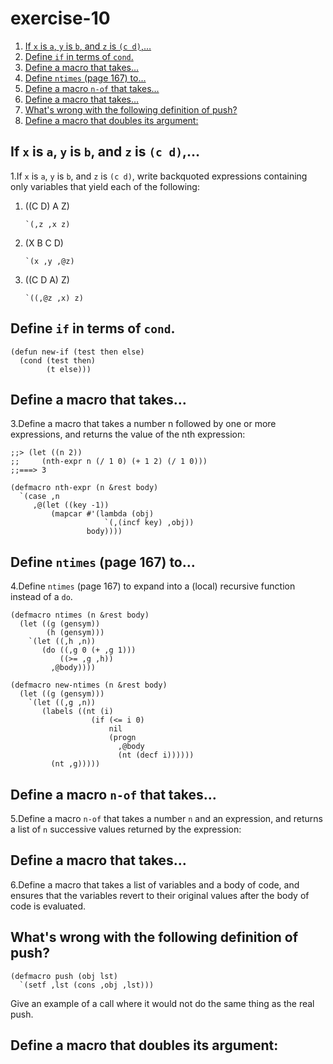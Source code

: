 

# exercise-10

1.  [If `x` is `a`, `y` is `b`, and `z` is `(c d)`,&#x2026;](#org4d5b6f1)
2.  [Define `if` in terms of `cond`.](#orga3c7d42)
3.  [Define a macro that takes&#x2026;](#org7f5678a)
4.  [Define `ntimes` (page 167) to&#x2026;](#org8cf4df5)
5.  [Define a macro `n-of` that takes&#x2026;](#org737575f)
6.  [Define a macro that takes&#x2026;](#org9b99516)
7.  [What's wrong with the following definition of push?](#org990b9ec)
8.  [Define a macro that doubles its argument:](#org84da5dc)


<a id="org4d5b6f1"></a>

## If `x` is `a`, `y` is `b`, and `z` is `(c d)`,&#x2026;

1.If `x` is `a`, `y` is `b`, and `z` is `(c d)`, write backquoted expressions containing only variables that yield each of the following:

1.  ((C D) A Z)
    
        `(,z ,x z)
2.  (X B C D)
    
        `(x ,y ,@z)
3.  ((C D A) Z)
    
        `((,@z ,x) z)


<a id="orga3c7d42"></a>

## Define `if` in terms of `cond`.

    (defun new-if (test then else)
      (cond (test then)
            (t else)))


<a id="org7f5678a"></a>

## Define a macro that takes&#x2026;

3.Define a macro that takes a number n followed by one or more expressions, and returns the value of the nth expression:

    ;;> (let ((n 2))
    ;;     (nth-expr n (/ 1 0) (+ 1 2) (/ 1 0)))
    ;;===> 3

    (defmacro nth-expr (n &rest body)
      `(case ,n
         ,@(let ((key -1))
             (mapcar #'(lambda (obj)
                         `(,(incf key) ,obj))
                     body))))


<a id="org8cf4df5"></a>

## Define `ntimes` (page 167) to&#x2026;

4.Define `ntimes` (page 167) to expand into a (local) recursive function instead of a `do`.

    (defmacro ntimes (n &rest body)
      (let ((g (gensym))
            (h (gensym)))
        `(let ((,h ,n))
           (do ((,g 0 (+ ,g 1)))
               ((>= ,g ,h))
             ,@body))))
    
    (defmacro new-ntimes (n &rest body)
      (let ((g (gensym)))
        `(let ((,g ,n))
           (labels ((nt (i)
                      (if (<= i 0)
                          nil
                          (progn
                            ,@body
                            (nt (decf i))))))
             (nt ,g)))))


<a id="org737575f"></a>

## Define a macro `n-of` that takes&#x2026;

5.Define a macro `n-of` that takes a number `n` and an expression, and returns a list of `n` successive values returned by the expression:


<a id="org9b99516"></a>

## Define a macro that takes&#x2026;

6.Define a macro that takes a list of variables and a body of code, and ensures that the variables revert to their original values after the body of code is evaluated.


<a id="org990b9ec"></a>

## What's wrong with the following definition of push?

    (defmacro push (obj lst)
      `(setf ,lst (cons ,obj ,lst)))

Give an example of a call where it would not do the same thing as the real push.


<a id="org84da5dc"></a>

## Define a macro that doubles its argument:

